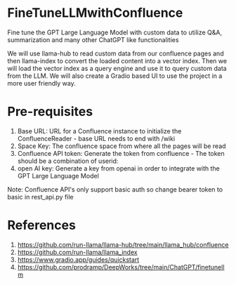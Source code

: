 # FineTuneLLMwithConfluence

Fine tune the GPT Large Language Model with custom data to utilize Q&A, summarization and many other ChatGPT like functionalities

We will use llama-hub to read custom data from our confluence pages and then llama-index to convert the loaded content into a vector index. Then we will load the vector index as a query engine and use it to query custom data from the LLM. We will also create a Gradio based UI to use the project in a more user friendly way.

# Pre-requisites

1. Base URL: URL for a Confluence instance to initialize the ConfluenceReader - base URL needs to end with /wiki
2. Space Key: The confluence space from where all the pages will be read
3. Confluence API token: Generate the token from confluence - The token should be a combination of userid:<confluence token>
4. open AI key: Generate a key from openai in order to integrate with the GPT Large Language Model

Note: Confluence API's only support basic auth so change bearer token to basic in rest_api.py file


# References

1. https://github.com/run-llama/llama-hub/tree/main/llama_hub/confluence
2. https://github.com/run-llama/llama_index
3. https://www.gradio.app/guides/quickstart
4. https://github.com/prodramp/DeepWorks/tree/main/ChatGPT/finetunellm
